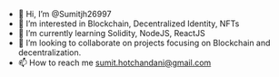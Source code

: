 - 👋 Hi, I’m @Sumitjh26997
- 👀 I’m interested in Blockchain, Decentralized Identity, NFTs
- 🌱 I’m currently learning Solidity, NodeJS, ReactJS 
- 💞️ I’m looking to collaborate on projects focusing on Blockchain and decentralization.
- 📫 How to reach me sumit.hotchandani@gmail.com


<!---
Sumitjh26997/Sumitjh26997 is a ✨ special ✨ repository because its `README.md` (this file) appears on your GitHub profile.
You can click the Preview link to take a look at your changes.
--->
